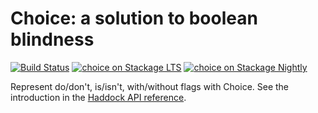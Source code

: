 # Choice: a solution to boolean blindness

[![Build Status](https://travis-ci.org/mboes/choice.svg?branch=master)](https://travis-ci.org/mboes/choice)
[![choice on Stackage LTS](http://stackage.org/package/choice/badge/lts)](http://stackage.org/lts/package/choice)
[![choice on Stackage Nightly](http://stackage.org/package/choice/badge/nightly)](http://stackage.org/nightly/package/choice)

Represent do/don't, is/isn't, with/without flags with Choice. See the
introduction in the [Haddock API reference][api-reference].

[api-reference]: https://hackage.haskell.org/package/choice/docs/Data-Choice.html
